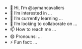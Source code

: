 - 👋 Hi, I’m @aymancavaliers
- 👀 I’m interested in ...
- 🌱 I’m currently learning ...
- 💞️ I’m looking to collaborate on ...
- 📫 How to reach me ...
- 😄 Pronouns: ...
- ⚡ Fun fact: ...

<!---
aymancavaliers/aymancavaliers is a ✨ special ✨ repository because its `README.md` (this file) appears on your GitHub profile.
You can click the Preview link to take a look at your changes.
--->
